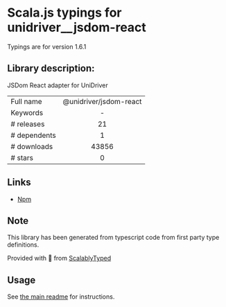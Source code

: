
# Scala.js typings for unidriver__jsdom-react

Typings are for version 1.6.1

## Library description:
JSDom React adapter for UniDriver

|                    |                 |
| ------------------ | :-------------: |
| Full name          | @unidriver/jsdom-react |
| Keywords           | - |
| # releases         | 21 |
| # dependents       | 1 |
| # downloads        | 43856 |
| # stars            | 0 |

## Links
- [Npm](https://www.npmjs.com/package/%40unidriver%2Fjsdom-react)
    


## Note
This library has been generated from typescript code from first party type definitions.

Provided with :purple_heart: from [ScalablyTyped](https://github.com/oyvindberg/ScalablyTyped)

## Usage
See [the main readme](../../readme.md) for instructions.


